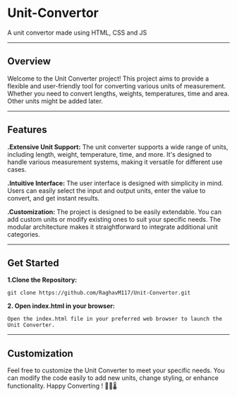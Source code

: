 # Unit-Convertor
A unit convertor made using HTML, CSS and JS 
<hr>

## Overview
Welcome to the Unit Converter project! This project aims to provide a flexible and user-friendly tool for converting various units of measurement. Whether you need to convert lengths, weights, temperatures, time and area. Other units might be added later.
<hr>

## Features
**.Extensive Unit Support:** The unit converter supports a wide range of units, including length, weight, temperature, time, and more. It's designed to handle various measurement systems, making it versatile for different use cases.

**.Intuitive Interface:** The user interface is designed with simplicity in mind. Users can easily select the input and output units, enter the value to convert, and get instant results.

**.Customization:** The project is designed to be easily extendable. You can add custom units or modify existing ones to suit your specific needs. The modular architecture makes it straightforward to integrate additional unit categories.
<hr>

## Get Started
**1.Clone the Repository:**
```
git clone https://github.com/RaghavM117/Unit-Convertor.git
```
**2. Open index.html in your browser:**
```
Open the index.html file in your preferred web browser to launch the Unit Converter.
```
<hr>

## Customization
Feel free to customize the Unit Converter to meet your specific needs. You can modify the code easily to add new units, change styling, or enhance functionality. Happy Converting ! 📏🌐🌡️




